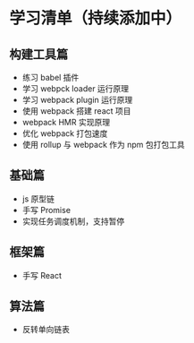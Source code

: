 # 学习清单（持续添加中）

## 构建工具篇

- 练习 babel 插件
- 学习 webpck loader 运行原理
- 学习 webpack plugin 运行原理
- 使用 webpack 搭建 react 项目
- webpack HMR 实现原理
- 优化 webpack 打包速度
- 使用 rollup 与 webpack 作为 npm 包打包工具

## 基础篇

- js 原型链
- 手写 Promise
- 实现任务调度机制，支持暂停

## 框架篇

- 手写 React

## 算法篇

- 反转单向链表
